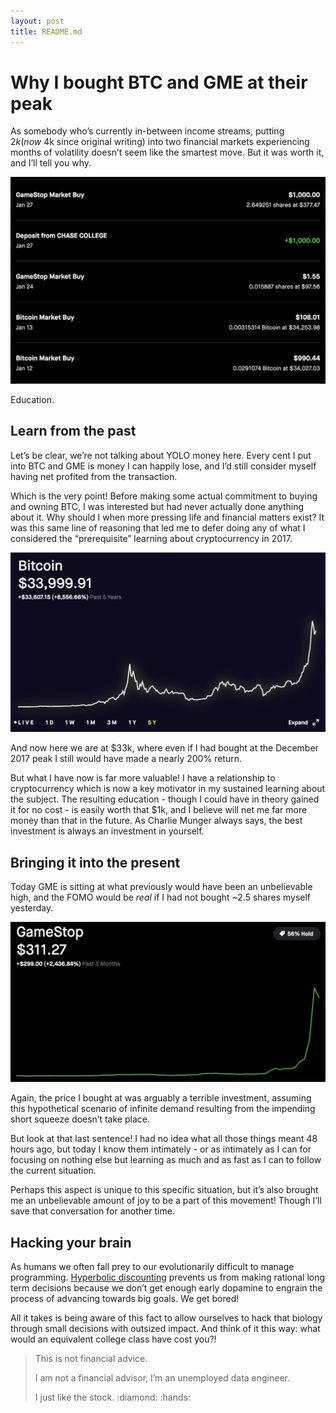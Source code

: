 ```yaml
---
layout: post
title: README.md
---
```


# Why I bought BTC and GME at their peak
As somebody who’s currently in-between income streams, putting $2k (now ~$4k since original writing) into two financial markets experiencing months of volatility doesn’t seem like the smartest move. But it was worth it, and I’ll tell you why.

![](/images/robinhood-trans-proof-2021-01-28.jpg "Proof")

Education.

## Learn from the past
Let’s be clear, we’re not talking about YOLO money here. Every cent I put into BTC and GME is money I can happily lose, and I’d still consider myself having net profited from the transaction.

Which is the very point! Before making some actual commitment to buying and owning BTC, I was interested but had never actually done anything about it. Why should I when more pressing life and financial matters exist? It was this same line of reasoning that led me to defer doing any of what I considered the “prerequisite” learning about cryptocurrency in 2017.

![](/images/robinhood-btc-2021-01-28.png)

And now here we are at $33k, where even if I had bought at the December 2017 peak I still would have made a nearly 200% return.

But what I have now is far more valuable! I have a relationship to cryptocurrency which is now a key motivator in my sustained learning about the subject. The resulting education - though I could have in theory gained it for no cost - is easily worth that $1k, and I believe will net me far more money than that in the future. As Charlie Munger always says, the best investment is always an investment in yourself.

## Bringing it into the present
Today GME is sitting at what previously would have been an unbelievable high, and the FOMO would be _real_ if I had not bought ~2.5 shares myself yesterday.

![](/images/robinhood-gme-2021-01-28.jpg)

Again, the price I bought at was arguably a terrible investment, assuming this hypothetical scenario of infinite demand resulting from the impending short squeeze doesn’t take place.

But look at that last sentence! I had no idea what all those things meant 48 hours ago, but today I know them intimately - or as intimately as I can for focusing on nothing else but learning as much and as fast as I can to follow the current situation.

Perhaps this aspect is unique to this specific situation, but it’s also brought me an unbelievable amount of joy to be a part of this movement! Though I’ll save that conversation for another time.

## Hacking your brain
As humans we often fall prey to our evolutionarily difficult to manage programming. [Hyperbolic discounting](https://www.google.com/search?q=hyperbolic+discounting&oq=hyp&aqs=chrome.0.69i59j69i57j0i433j0i395i433l2j69i61j69i60l2.1112j1j1&sourceid=chrome&ie=UTF-8) prevents us from making rational long term decisions because we don’t get enough early dopamine to engrain the process of advancing towards big goals. We get bored!

All it takes is being aware of this fact to allow ourselves to hack that biology through small decisions with outsized impact. And think of it this way: what would an equivalent college class have cost you?!


> This is not financial advice.
>
> I am not a financial advisor, I’m an unemployed data engineer.
>
> I just like the stock. :diamond: :hands:
